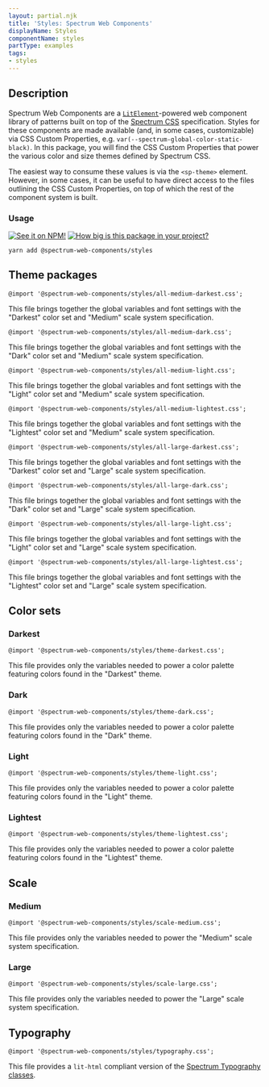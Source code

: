 ```yaml
---
layout: partial.njk
title: 'Styles: Spectrum Web Components'
displayName: Styles
componentName: styles
partType: examples
tags:
- styles
---
```

## Description

Spectrum Web Components are a [`LitElement`](https://lit-element.polymer-project.org)-powered web component library of patterns built on top of the [Spectrum CSS](https://opensource.adobe.com/spectrum-css) specification. Styles for these components are made available (and, in some cases, customizable) via CSS Custom Properties, e.g. `var(--spectrum-global-color-static-black)`. In this package, you will find the CSS Custom Properties that power the various color and size themes defined by Spectrum CSS.

The easiest way to consume these values is via the `<sp-theme>` element. However, in some cases, it can be useful to have direct access to the files outlining the CSS Custom Properties, on top of which the rest of the component system is built.

### Usage

[![See it on NPM!](https://img.shields.io/npm/v/@spectrum-web-components/styles?style=for-the-badge)](https://www.npmjs.com/package/@spectrum-web-components/styles)
[![How big is this package in your project?](https://img.shields.io/bundlephobia/minzip/@spectrum-web-components/styles?style=for-the-badge)](https://bundlephobia.com/result?p=@spectrum-web-components/styles)

```
yarn add @spectrum-web-components/styles
```

## Theme packages

```
@import '@spectrum-web-components/styles/all-medium-darkest.css';
```

This file brings together the global variables and font settings with the "Darkest" color set and "Medium" scale system specification.

```
@import '@spectrum-web-components/styles/all-medium-dark.css';
```

This file brings together the global variables and font settings with the "Dark" color set and "Medium" scale system specification.

```
@import '@spectrum-web-components/styles/all-medium-light.css';
```

This file brings together the global variables and font settings with the "Light" color set and "Medium" scale system specification.

```
@import '@spectrum-web-components/styles/all-medium-lightest.css';
```

This file brings together the global variables and font settings with the "Lightest" color set and "Medium" scale system specification.

```
@import '@spectrum-web-components/styles/all-large-darkest.css';
```

This file brings together the global variables and font settings with the "Darkest" color set and "Large" scale system specification.

```
@import '@spectrum-web-components/styles/all-large-dark.css';
```

This file brings together the global variables and font settings with the "Dark" color set and "Large" scale system specification.

```
@import '@spectrum-web-components/styles/all-large-light.css';
```

This file brings together the global variables and font settings with the "Light" color set and "Large" scale system specification.

```
@import '@spectrum-web-components/styles/all-large-lightest.css';
```

This file brings together the global variables and font settings with the "Lightest" color set and "Large" scale system specification.

## Color sets

### Darkest

```
@import '@spectrum-web-components/styles/theme-darkest.css';
```

This file provides only the variables needed to power a color palette featuring colors found in the "Darkest" theme.

### Dark

```
@import '@spectrum-web-components/styles/theme-dark.css';
```

This file provides only the variables needed to power a color palette featuring colors found in the "Dark" theme.

### Light

```
@import '@spectrum-web-components/styles/theme-light.css';
```

This file provides only the variables needed to power a color palette featuring colors found in the "Light" theme.

### Lightest

```
@import '@spectrum-web-components/styles/theme-lightest.css';
```

This file provides only the variables needed to power a color palette featuring colors found in the "Lightest" theme.

## Scale

### Medium

```
@import '@spectrum-web-components/styles/scale-medium.css';
```

This file provides only the variables needed to power the "Medium" scale system specification.

### Large

```
@import '@spectrum-web-components/styles/scale-large.css';
```

This file provides only the variables needed to power the "Large" scale system specification.

## Typography

```
@import '@spectrum-web-components/styles/typography.css';
```

This file provides a `lit-html` compliant version of the [Spectrum Typography classes](https://opensource.adobe.com/spectrum-css/typography.html).
